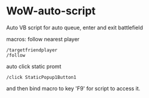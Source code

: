 # WoW-auto-script
Auto VB script for auto queue, enter and exit battlefield

macros:
follow nearest player
```
/targetfriendplayer
/follow
```

auto click static promt
```
/click StaticPopup1Button1
```
and then bind macro to key 'F9' for script to access it.
